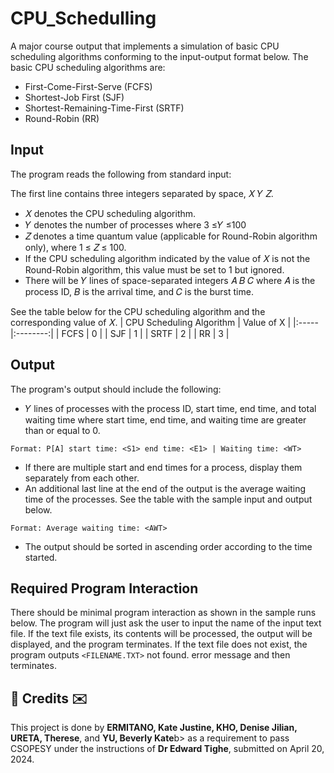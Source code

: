 # CPU_Schedulling
A major course output that implements a simulation of basic CPU scheduling algorithms conforming to the input-output format below. The basic CPU scheduling algorithms are:

- First-Come-First-Serve (FCFS)
- Shortest-Job First (SJF)
- Shortest-Remaining-Time-First (SRTF)
- Round-Robin (RR)

## Input
The program reads the following from standard input:

The first line contains three integers separated by space, 𝑋 𝑌 𝑍.
- 𝑋 denotes the CPU scheduling algorithm.
- 𝑌 denotes the number of processes where 3 ≤𝑌 ≤100
- 𝑍 denotes a time quantum value (applicable for Round-Robin algorithm only), where 1 ≤ 𝑍 ≤ 100. 
- If the CPU scheduling algorithm indicated by the value of 𝑋 is not the Round-Robin algorithm, this value must be set to 1 but ignored.
- There will be 𝑌 lines of space-separated integers 𝐴 𝐵 𝐶 where 𝐴 is the process ID, 𝐵 is the arrival time, and 𝐶 is the burst time.

See the table below for the CPU scheduling algorithm and the corresponding value of 𝑋.
| CPU Scheduling Algorithm |  Value of X  |
|:-----|:--------:|
| FCFS   | 0 |
| SJF   |  1  |
| SRTF   | 2 |
| RR   | 3 |

## Output
The program's output should include the following:

- 𝑌 lines of processes with the process ID, start time, end time, and total waiting time where start time, end time, and waiting time are greater than or equal to 0.

`Format: P[A] start time: <S1> end time: <E1> | Waiting time: <WT>`
- If there are multiple start and end times for a process, display them separately from each other.
- An additional last line at the end of the output is the average waiting time of the processes. See the table with the sample input and output below.

`Format: Average waiting time: <AWT>`
- The output should be sorted in ascending order according to the time started.

## Required Program Interaction
There should be minimal program interaction as shown in the sample runs below. The program will just ask the user to input the name of the input text file. If the text file exists, its contents will be processed, the output will be displayed, and the program terminates. If the text file does not exist, the program outputs `<FILENAME.TXT>` not found. error message and then terminates.

<h2>💌 Credits ✉️</h2>
This project is done by <b>ERMITANO, Kate Justine, KHO, Denise Jilian, URETA, Therese</b>, and <b>YU, Beverly Kate</b>b> as a requirement to pass CSOPESY under the instructions of <b>Dr Edward Tighe</b>, submitted on April 20, 2024.

